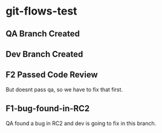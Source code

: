 # git-flows-test

## QA Branch Created

## Dev Branch Created

## F2 Passed Code Review 
But doesnt pass qa, so we have to fix that first.

## F1-bug-found-in-RC2
QA found a bug in RC2 and dev is going to fix in this branch.
